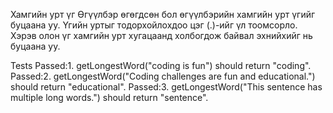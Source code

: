 Хамгийн урт үг 
Өгүүлбэр өгөгдсөн бол өгүүлбэрийн хамгийн урт үгийг буцаана уу. 
Үгийн уртыг тодорхойлохдоо цэг (.)-ийг үл тоомсорло. 
Хэрэв олон үг хамгийн урт хугацаанд холбогдож байвал эхнийхийг нь буцаана уу.

Tests
Passed:1. getLongestWord("coding is fun") should return "coding".
Passed:2. getLongestWord("Coding challenges are fun and educational.") should return "educational".
Passed:3. getLongestWord("This sentence has multiple long words.") should return "sentence".